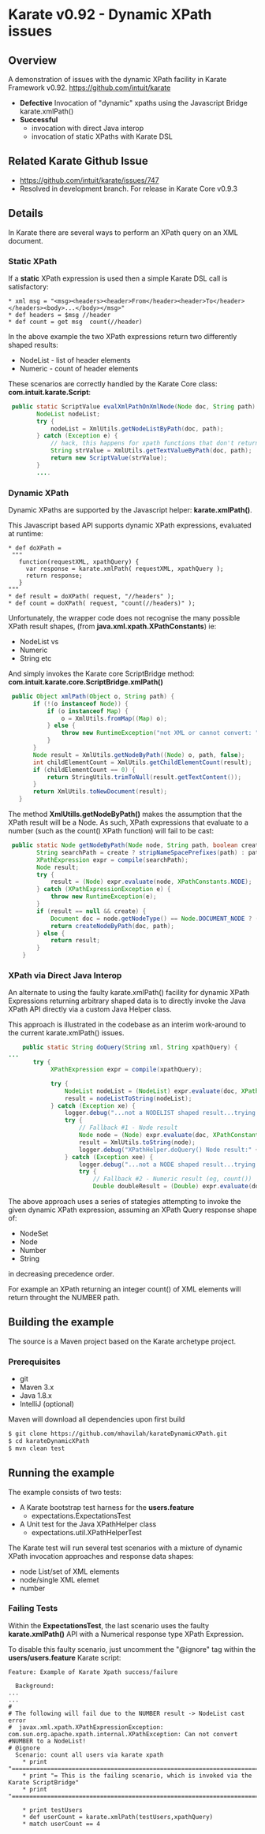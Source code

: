 # Karate v0.92 - Dynamic XPath issues

## Overview
A demonstration of issues with the dynamic XPath facility in Karate Framework v0.92.
https://github.com/intuit/karate

- **Defective** Invocation of "dynamic" xpaths using the Javascript Bridge karate.xmlPath()
- **Successful** 
  - invocation with direct Java interop
  - invocation of static XPaths with Karate DSL 

## Related Karate Github Issue
- https://github.com/intuit/karate/issues/747
- Resolved in development branch. For release in Karate Core v0.9.3

## Details

In Karate there are several ways to perform an XPath query on an XML document.

### Static XPath

If a **static** XPath expression is used then a simple Karate DSL call is satisfactory:

```cucumber
* xml msg = "<msg><headers><header>From</header><header>To</header></headers><body>...</body></msg>"
* def headers = $msg //header
* def count = get msg  count(//header)
```

In the above example the two XPath expressions return two differently shaped results:

- NodeList - list of header elements
- Numeric - count of header elements

These scenarios are correctly handled by the Karate Core class: **com.intuit.karate.Script**:

```java
 public static ScriptValue evalXmlPathOnXmlNode(Node doc, String path) {
        NodeList nodeList;
        try {
            nodeList = XmlUtils.getNodeListByPath(doc, path);
        } catch (Exception e) {
            // hack, this happens for xpath functions that don't return nodes (e.g. count)
            String strValue = XmlUtils.getTextValueByPath(doc, path);
            return new ScriptValue(strValue);
        }
        ....
 ```
 
 ### Dynamic XPath
 
 Dynamic XPaths are supported by the Javascript helper:  **karate.xmlPath()**.
 
 This Javascript based API supports dynamic XPath expressions, evaluated at runtime:
 
 ```cucumber 
 * def doXPath =
  """
    function(requestXML, xpathQuery) {
      var response = karate.xmlPath( requestXML, xpathQuery );
      return response;
    }
 """
 * def result = doXPath( request, "//headers" );
 * def count = doXPath( request, "count(//headers)" );
 ```
 
 Unfortunately, the wrapper code does not recognise the many possible XPath result shapes, (from **java.xml.xpath.XPathConstants**) ie:
 
 - NodeList vs
 - Numeric 
 - String
 etc
 
 And simply invokes the Karate core ScriptBridge method:  **com.intuit.karate.core.ScriptBridge.xmlPath()**
 
 ```java
  public Object xmlPath(Object o, String path) {
        if (!(o instanceof Node)) {
            if (o instanceof Map) {
                o = XmlUtils.fromMap((Map) o);
            } else {
                throw new RuntimeException("not XML or cannot convert: " + o);
            }
        }
        Node result = XmlUtils.getNodeByPath((Node) o, path, false);
        int childElementCount = XmlUtils.getChildElementCount(result);
        if (childElementCount == 0) {
            return StringUtils.trimToNull(result.getTextContent());
        }
        return XmlUtils.toNewDocument(result);
    }    
```
 
The method **XmlUtills.getNodeByPath()** makes the assumption that the XPath result will be a Node.
As such, XPath expressions that evaluate to a number (such as the count() XPath function) will fail to be cast:

```java
 public static Node getNodeByPath(Node node, String path, boolean create) {
        String searchPath = create ? stripNameSpacePrefixes(path) : path;
        XPathExpression expr = compile(searchPath);
        Node result;
        try {
            result = (Node) expr.evaluate(node, XPathConstants.NODE);
        } catch (XPathExpressionException e) {
            throw new RuntimeException(e);
        }
        if (result == null && create) {
            Document doc = node.getNodeType() == Node.DOCUMENT_NODE ? (Document) node : node.getOwnerDocument();
            return createNodeByPath(doc, path);
        } else {
            return result;
        }
    }
```

### XPath via Direct Java Interop

An alternate to using the faulty karate.xmlPath() facility for dynamic XPath Expressions returning arbitrary shaped data is to directly invoke the Java XPath API directly via a custom Java Helper class.

This approach is illustrated in the codebase as an interim work-around to the current karate.xmlPath() issues.

```java
    public static String doQuery(String xml, String xpathQuery) {
...
       try {
            XPathExpression expr = compile(xpathQuery);

            try {
                NodeList nodeList = (NodeList) expr.evaluate(doc, XPathConstants.NODESET);
                result = nodeListToString(nodeList);
            } catch (Exception xe) {
                logger.debug("...not a NODELIST shaped result...trying NODE");
                try {
                    // Fallback #1 - Node result
                    Node node = (Node) expr.evaluate(doc, XPathConstants.NODE);
                    result = XmlUtils.toString(node);
                    logger.debug("XPathHelper.doQuery() Node result:" + result);
                } catch (Exception xee) {
                    logger.debug("...not a NODE shaped result...trying NUMBER");
                    try {
                        // Fallback #2 - Numeric result (eg, count())
                        Double doubleResult = (Double) expr.evaluate(doc, XPathConstants.NUMBER);
```

The above approach uses a series of stategies attempting to invoke the given dynamic XPath expression, assuming an XPath Query response shape of:
- NodeSet
- Node
- Number
- String

in decreasing precedence order.

For example an XPath returning an integer count() of XML elements will return throught the NUMBER path.

## Building the example

The source is a Maven project based on the Karate archetype project.

### Prerequisites

- git
- Maven 3.x
- Java 1.8.x
- IntelliJ (optional)

Maven will download all dependencies upon first build

```bash
$ git clone https://github.com/mhavilah/karateDynamicXPath.git
$ cd karateDynamicXPath
$ mvn clean test
```

## Running the example

The example consists of two tests:

- A Karate bootstrap test harness for the **users.feature**
  - expectations.ExpectationsTest
- A Unit test for the Java XPathHelper class
  - expectations.util.XPathHelperTest

The Karate test will run several test scenarios with a mixture of dynamic XPath invocation approaches and response data shapes:

- node List/set of XML elements
- node/single XML elemet
- number

### Failing Tests

Within the **ExpectationsTest**, the last scenario uses the faulty **karate.xmlPath()** API with a Numerical response type XPath Expression.

To disable this faulty scenario, just uncomment the "@ignore" tag within the **users/users.feature** Karate script:

```cucumber
Feature: Example of Karate Xpath success/failure

  Background:
...
...
# 
# The following will fail due to the NUMBER result -> NodeList cast error
#  javax.xml.xpath.XPathExpressionException: com.sun.org.apache.xpath.internal.XPathException: Can not convert #NUMBER to a NodeList!
# @ignore
  Scenario: count all users via karate xpath
    * print "==========================================================================="
    * print "= This is the failing scenario, which is invoked via the Karate ScriptBridge"
    * print "==========================================================================="

    * print testUsers
    * def userCount = karate.xmlPath(testUsers,xpathQuery)
    * match userCount == 4
```    
